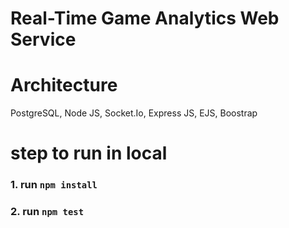 # Real-Time Game Analytics Web Service

# Architecture
PostgreSQL, Node JS, Socket.Io, Express JS, EJS, Boostrap 

# step to run in local
### 1. run `npm install`
### 2. run `npm test` 
